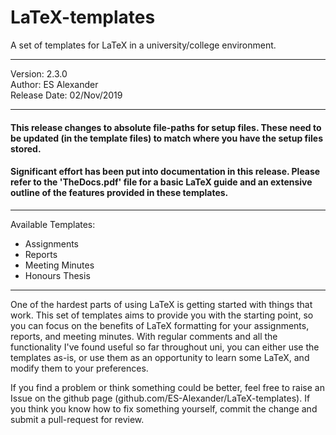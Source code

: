 # LaTeX-templates
A set of templates for LaTeX in a university/college environment.
_________________________________
 Version: 2.3.0                 
 Author: ES Alexander         
 Release Date: 02/Nov/2019
_________________________________

#### This release changes to absolute file-paths for setup files. These need to be updated (in the template files) to match where you have the setup files stored.

#### Significant effort has been put into documentation in this release. Please refer to the 'TheDocs.pdf' file for a basic LaTeX guide and an extensive outline of the features provided in these templates.

---------------------------------

Available Templates:
 - Assignments
 - Reports
 - Meeting Minutes
 - Honours Thesis

---------------------------------

One of the hardest parts of using LaTeX is getting started with things that work. This set of templates aims to provide you with the starting point, so you can focus on the benefits of LaTeX formatting for your assignments, reports, and meeting minutes. With regular comments and all the functionality I've found useful so far throughout uni, you can either use the templates as-is, or use them as an opportunity to learn some LaTeX, and modify them to your preferences.

If you find a problem or think something could be better, feel free to raise an Issue on the github page (github.com/ES-Alexander/LaTeX-templates). If you think you know how to fix something yourself, commit the change and submit a pull-request for review. 
